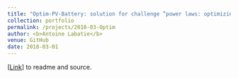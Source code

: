 ```yaml
---
title: "Optim-PV-Battery: solution for challenge ”power laws: optimizing demand-side strategies” (using: DQN, policy network)"
collection: portfolio
permalink: /projects/2018-03-Optim
author: <b>Antoine Labatie</b>
venue: GitHub
date: 2018-03-01
---
```


[[Link](https://github.com/alabatie/Optim-PV-Battery)] to readme and source.
<br>
<br>
